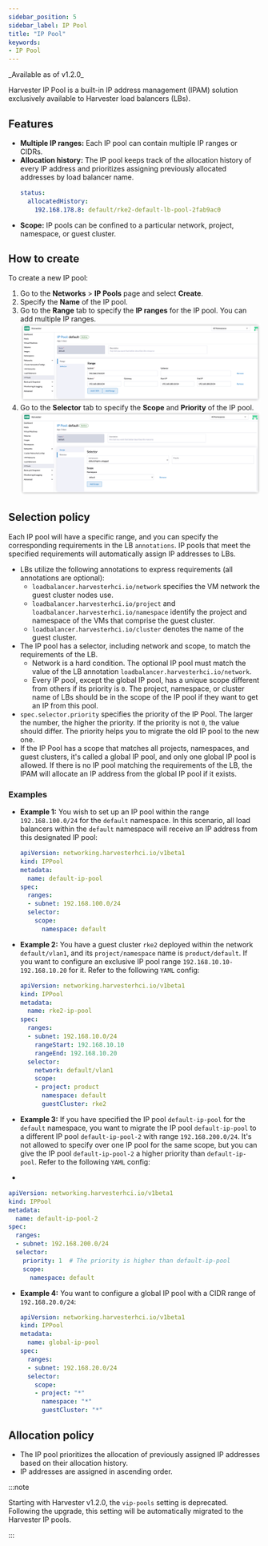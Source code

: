 ```yaml
---
sidebar_position: 5
sidebar_label: IP Pool
title: "IP Pool"
keywords:
- IP Pool
---
```


<head>
  <link rel="canonical" href="https://docs.harvesterhci.io/v1.3/networking/ippool"/>
</head>
_Available as of v1.2.0_

Harvester IP Pool is a built-in IP address management (IPAM) solution exclusively available to Harvester load balancers (LBs).

## Features
- **Multiple IP ranges:** Each IP pool can contain multiple IP ranges or CIDRs.
- **Allocation history:** The IP pool keeps track of the allocation history of every IP address and prioritizes assigning previously allocated addresses by load balancer name.
  ```yaml
  status:
    allocatedHistory:
      192.168.178.8: default/rke2-default-lb-pool-2fab9ac0
  ```
- **Scope:** IP pools can be confined to a particular network, project, namespace, or guest cluster.

## How to create 
To create a new IP pool:

1. Go to the **Networks** > **IP Pools** page and select **Create**.
1. Specify the **Name** of the IP pool.
1. Go to the **Range** tab to specify the **IP ranges** for the IP pool. You can add multiple IP ranges.
   ![](/img/v1.2/networking/multiple-ranges.png)
1. Go to the **Selector** tab to specify the **Scope** and **Priority** of the IP pool.
   ![](/img/v1.2/networking/ippool-scope.png)

## Selection policy
Each IP pool will have a specific range, and you can specify the corresponding requirements in the LB `annotations`. IP pools that meet the specified requirements will automatically assign IP addresses to LBs.

- LBs utilize the following annotations to express requirements (all annotations are optional):
  - `loadbalancer.harvesterhci.io/network` specifies the VM network the guest cluster nodes use.
  - `loadbalancer.harvesterhci.io/project` and `loadbalancer.harvesterhci.io/namespace` identify the project and namespace of the VMs that comprise the guest cluster.
  - `loadbalancer.harvesterhci.io/cluster` denotes the name of the guest cluster.
- The IP pool has a selector, including network and scope, to match the requirements of the LB.
  - Network is a hard condition. The optional IP pool must match the value of the LB annotation `loadbalancer.harvesterhci.io/network`.
  - Every IP pool, except the global IP pool, has a unique scope different from others if its priority is `0`. The project, namespace, or cluster name of LBs should be in the scope of the IP pool if they want to get an IP from this pool.
- `spec.selector.priority` specifies the priority of the IP Pool. The larger the number, the higher the priority. If the priority is not `0`, the value should differ. The priority helps you to migrate the old IP pool to the new one.
- If the IP Pool has a scope that matches all projects, namespaces, and guest clusters, it's called a global IP pool, and only one global IP pool is allowed. If there is no IP pool matching the requirements of the LB, the IPAM will allocate an IP address from the global IP pool if it exists.

### Examples
- **Example 1:** You wish to set up an IP pool within the range `192.168.100.0/24` for the `default` namespace. In this scenario, all load balancers within the `default` namespace will receive an IP address from this designated IP pool:
  
  ```yaml
  apiVersion: networking.harvesterhci.io/v1beta1
  kind: IPPool
  metadata:
    name: default-ip-pool
  spec:
    ranges:
    - subnet: 192.168.100.0/24
    selector:
      scope:
        namespace: default
  ```

- **Example 2:** You have a guest cluster `rke2` deployed within the network `default/vlan1`, and its `project/namespace` name is `product/default`. If you want to configure an exclusive IP pool range `192.168.10.10-192.168.10.20` for it. Refer to the following `YAML` config:
  
  ```yaml
  apiVersion: networking.harvesterhci.io/v1beta1
  kind: IPPool
  metadata:
    name: rke2-ip-pool
  spec:
    ranges:
    - subnet: 192.168.10.0/24
      rangeStart: 192.168.10.10
      rangeEnd: 192.168.10.20
    selector:
      network: default/vlan1
      scope:
      - project: product
        namespace: default
        guestCluster: rke2
  ```

- **Example 3:** If you have specified the IP pool `default-ip-pool` for the `default` namespace, you want to migrate the IP pool `default-ip-pool` to a different IP pool `default-ip-pool-2` with range `192.168.200.0/24`. It's not allowed to specify over one IP pool for the same scope, but you can give the IP pool `default-ip-pool-2` a higher priority than `default-ip-pool`. Refer to the following `YAML` config:
- 
  
  ```yaml
  apiVersion: networking.harvesterhci.io/v1beta1
  kind: IPPool
  metadata:
    name: default-ip-pool-2
  spec:
    ranges:
    - subnet: 192.168.200.0/24
    selector:
      priority: 1  # The priority is higher than default-ip-pool
      scope:
        namespace: default
  ```

- **Example 4:** You want to configure a global IP pool with a CIDR range of `192.168.20.0/24`:
  
  ```yaml
  apiVersion: networking.harvesterhci.io/v1beta1
  kind: IPPool
  metadata:
    name: global-ip-pool
  spec:
    ranges:
    - subnet: 192.168.20.0/24
    selector:
      scope:
      - project: "*"
        namespace: "*"
        guestCluster: "*"
  ```

## Allocation policy
- The IP pool prioritizes the allocation of previously assigned IP addresses based on their allocation history.
- IP addresses are assigned in ascending order.

:::note

Starting with Harvester v1.2.0,  the `vip-pools` setting is deprecated. Following the upgrade, this setting will be automatically migrated to the Harvester IP pools.

:::
